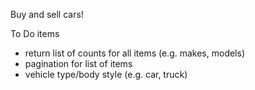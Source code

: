 Buy and sell cars!

To Do items
- return list of counts for all items (e.g. makes, models)
- pagination for list of items
- vehicle type/body style (e.g. car, truck)

